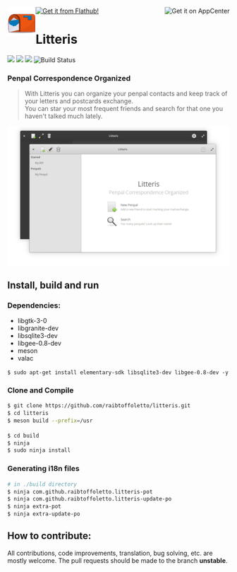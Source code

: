 <!--
* Copyright (c) 2019 Raí B. Toffoletto (https://toffoletto.me)
*
* This program is free software; you can redistribute it and/or
* modify it under the terms of the GNU General Public
* License as published by the Free Software Foundation; either
* version 2 of the License, or (at your option) any later version.
*
* This program is distributed in the hope that it will be useful,
* but WITHOUT ANY WARRANTY; without even the implied warranty of
* MERCHANTABILITY or FITNESS FOR A PARTICULAR PURPOSE.  See the GNU
* General Public License for more details.
*
* You should have received a copy of the GNU General Public
* License along with this program; if not, write to the
* Free Software Foundation, Inc., 51 Franklin Street, Fifth Floor,
* Boston, MA 02110-1301 USA
*
* Authored by: Raí B. Toffoletto <rai@toffoletto.me>
-->

<p>
  <img align="left" width="64" height="64" src="data/icons/com.github.raibtoffoletto.litteris.svg" />
  <a href="https://appcenter.elementary.io/com.github.raibtoffoletto.litteris">
    <img src="https://appcenter.elementary.io/badge.svg" alt="Get it on AppCenter" align="right" />
  </a>
  <a href="https://flathub.org/apps/details/com.github.raibtoffoletto.litteris" target="_blank">
    <img src="https://flathub.org/assets/badges/flathub-badge-i-en.svg" width="160px" alt="Get it from Flathub!">
  </a>
  <h1 class="rich-diff-level-zero">
    Litteris
  </h1>
</p>

![](https://img.shields.io/github/license/raibtoffoletto/litteris.svg)
![](https://img.shields.io/github/v/release/raibtoffoletto/litteris.svg)
![](https://img.shields.io/badge/Vala-GTK+3-yellowgreen)
![Build Status](https://travis-ci.org/raibtoffoletto/litteris.svg?branch=master)

### Penpal Correspondence Organized
> With Litteris you can organize your penpal contacts
> and keep track of your letters and postcards exchange. <br />
> You can star your most frequent friends and search for that one you haven't talked much lately.

![](data/com.github.raibtoffoletto.litteris.screenshot.png)

## Install, build and run
### Dependencies:
 - libgtk-3-0
 - libgranite-dev
 - libsqlite3-dev
 - libgee-0.8-dev
 - meson
 - valac

`$ sudo apt-get install elementary-sdk libsqlite3-dev libgee-0.8-dev -y`

### Clone and Compile
```bash
$ git clone https://github.com/raibtoffoletto/litteris.git
$ cd litteris
$ meson build --prefix=/usr

$ cd build
$ ninja
$ sudo ninja install
```

### Generating i18n files
```bash
# in ./build directory
$ ninja com.github.raibtoffoletto.litteris-pot
$ ninja com.github.raibtoffoletto.litteris-update-po
$ ninja extra-pot
$ ninja extra-update-po
```

## How to contribute:
All contributions, code improvements, translation, bug solving, etc. are mostly welcome. The pull requests should be made to the branch **unstable**.

